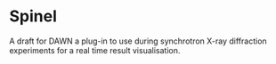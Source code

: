 # Spinel
A draft for DAWN a plug-in to use during synchrotron X-ray diffraction experiments for a real time result visualisation. 
